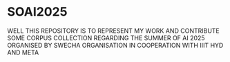# SOAI2025
WELL THIS REPOSITORY IS TO REPRESENT MY WORK AND CONTRIBUTE SOME CORPUS COLLECTION REGARDING THE SUMMER OF AI 2025 ORGANISED BY SWECHA ORGANISATION IN COOPERATION WITH IIIT HYD AND META 
